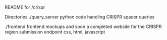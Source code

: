 README for /crispr

Directories
./query_server
python code handling CRISPR spacer queries

./frontend
frontend mockups and soon a completed website for the CRISPR region submission endpoint
css, html, javascript
